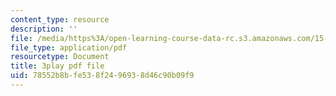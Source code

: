 ```yaml
---
content_type: resource
description: ''
file: /media/https%3A/open-learning-course-data-rc.s3.amazonaws.com/15-071-the-analytics-edge-spring-2017/78552b8bfe538f2496938d46c90b09f9_aDdkt8rRWGs.pdf
file_type: application/pdf
resourcetype: Document
title: 3play pdf file
uid: 78552b8b-fe53-8f24-9693-8d46c90b09f9
---
```

